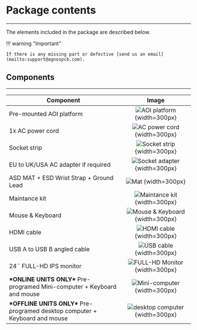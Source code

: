 #  **Package contents**
___

The elements included in the package are described below.

!!! warning "Important"

    If there is any missing part or defective [send us an email](mailto:support@agnospcb.com).

## **Components**
___

| Component | Image |
| --------- | :-----: |
| Pre-mounted AOI platform| ![AOI platform](../assets/v7/4050-frame.png) {width=300px} |
|1x AC power cord| ![AC power cord](../assets/v7/eu-ac-cord.png) {width=300px}|
| Socket strip | ![Socket strip](../assets/v7/socket-strip.png) {width=300px}|
| EU to UK/USA AC adapter if required | ![Socket adapter](../assets/v7/ac-adapter.png) {width=300px}|
| ASD MAT + ESD Wrist Strap + Ground Lead | ![Mat](../assets/mat.png) {width=300px}|
| Maintance kit | ![Maintance kit](../assets/v7/maintance-kit.png) {width=300px} |
| Mouse & Keyboard | ![Mouse & Keyboard ](../assets/v7/mouse_keyboard.png) {width=300px}|
|HDMI cable| ![HDMI cable](../assets/hdmi.png) {width=300px}|
|USB A to USB B angled cable | ![USB cable](../assets/v7/usb-angled.png) {width=300px}|
| 24¨ FULL-HD IPS monitor |![FULL-HD Monitor](../assets/v7/monitor.png) {width=300px} |
|  **\*ONLINE UNITS ONLY\*** Pre-programed Mini-computer + Keyboard and mouse | ![Mini-computer](../assets/v7/mini-computer.png) {width=300px} |
|  **\*OFFLINE UNITS ONLY\*** Pre-programed desktop computer + Keyboard and mouse | ![desktop computer](../assets/Hummer_pc.png) {width=300px} |


